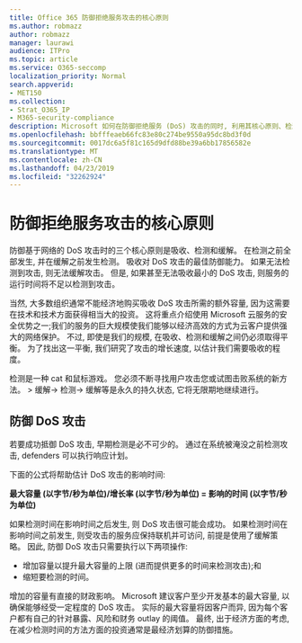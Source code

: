 ```yaml
---
title: Office 365 防御拒绝服务攻击的核心原则
ms.author: robmazz
author: robmazz
manager: laurawi
audience: ITPro
ms.topic: article
ms.service: O365-seccomp
localization_priority: Normal
search.appverid:
- MET150
ms.collection:
- Strat_O365_IP
- M365-security-compliance
description: Microsoft 如何在防御拒绝服务 (DoS) 攻击的同时, 利用其核心原则、检测和缓解措施。
ms.openlocfilehash: bbfffeaeb66fc83e80c274be9550a95dc8bd3f0d
ms.sourcegitcommit: 0017dc6a5f81c165d9dfd88be39a6bb17856582e
ms.translationtype: MT
ms.contentlocale: zh-CN
ms.lasthandoff: 04/23/2019
ms.locfileid: "32262924"
---
```

# <a name="core-principles-of-defense-against-denial-of-service-attacks"></a>防御拒绝服务攻击的核心原则

防御基于网络的 DoS 攻击时的三个核心原则是吸收、检测和缓解。
在检测之前全部发生, 并在缓解之前发生检测。 吸收对 DoS 攻击的最佳防御能力。 如果无法检测到攻击, 则无法缓解攻击。 但是, 如果甚至无法吸收最小的 DoS 攻击, 则服务的运行时间将不足以检测到攻击。

当然, 大多数组织通常不能经济地购买吸收 DoS 攻击所需的额外容量, 因为这需要在技术和技术方面获得相当大的投资。 这将重点介绍使用 Microsoft 云服务的安全优势之一;我们的服务的巨大规模使我们能够以经济高效的方式为云客户提供强大的网络保护。 不过, 即使是我们的规模, 在吸收、检测和缓解之间仍必须取得平衡。 为了找出这一平衡, 我们研究了攻击的增长速度, 以估计我们需要吸收的程度。

检测是一种 cat 和鼠标游戏。 您必须不断寻找用户攻击您或试图击败系统的新方法。 > 缓解-> 检测-> 缓解等是永久的持久状态, 它将无限期地继续进行。

## <a name="defending-against-dos-attacks"></a>防御 DoS 攻击

若要成功抵御 DoS 攻击, 早期检测是必不可少的。 通过在系统被淹没之前检测攻击, defenders 可以执行响应计划。

下面的公式将帮助估计 DoS 攻击的影响时间:

   **最大容量 (以字节/秒为单位)/增长率 (以字节/秒为单位) = 影响的时间 (以字节/秒为单位)**

如果检测时间在影响时间之后发生, 则 DoS 攻击很可能会成功。 如果检测时间在影响时间之前发生, 则受攻击的服务应保持联机并可访问, 前提是使用了缓解策略。 因此, 防御 DoS 攻击只需要执行以下两项操作:
- 增加容量以提升最大容量的上限 (进而提供更多的时间来检测攻击);和
- 缩短要检测的时间。

增加的容量有直接的财政影响。 Microsoft 建议客户至少开发基本的最大容量, 以确保能够经受一定程度的 DoS 攻击。 实际的最大容量将因客户而异, 因为每个客户都有自己的针对暴露、风险和财务 outlay 的阈值。 最终, 出于经济方面的考虑, 在减少检测时间的方法方面的投资通常是最经济划算的防御措施。
